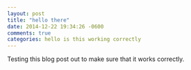 ```yaml
---
layout: post
title: "hello there"
date: 2014-12-22 19:34:26 -0600
comments: true
categories: hello is this working correctly
---
```

Testing this blog post out to make sure that it works correctly. 